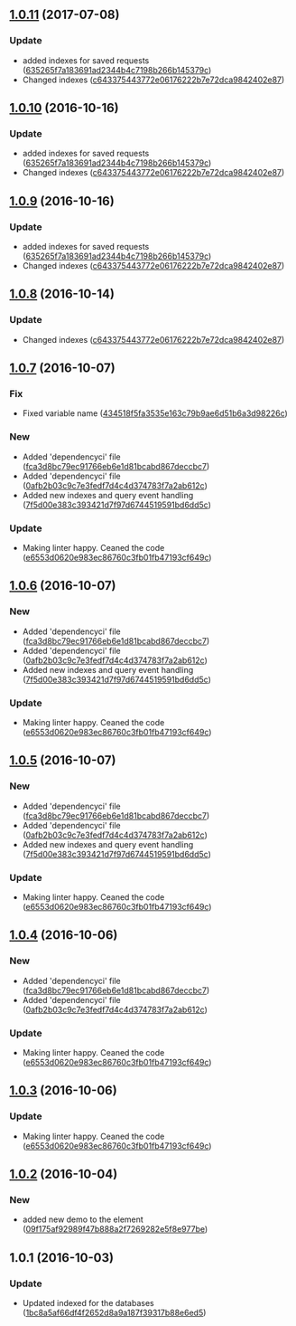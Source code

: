 <a name="1.0.11"></a>
## [1.0.11](https://github.com/advanced-rest-client/arc-database/compare/1.0.7...v1.0.11) (2017-07-08)


### Update

* added indexes for saved requests ([635265f7a183691ad2344b4c7198b266b145379c](https://github.com/advanced-rest-client/arc-database/commit/635265f7a183691ad2344b4c7198b266b145379c))
* Changed indexes ([c643375443772e06176222b7e72dca9842402e87](https://github.com/advanced-rest-client/arc-database/commit/c643375443772e06176222b7e72dca9842402e87))



<a name="1.0.10"></a>
## [1.0.10](https://github.com/advanced-rest-client/arc-database/compare/1.0.7...v1.0.10) (2016-10-16)


### Update

* added indexes for saved requests ([635265f7a183691ad2344b4c7198b266b145379c](https://github.com/advanced-rest-client/arc-database/commit/635265f7a183691ad2344b4c7198b266b145379c))
* Changed indexes ([c643375443772e06176222b7e72dca9842402e87](https://github.com/advanced-rest-client/arc-database/commit/c643375443772e06176222b7e72dca9842402e87))



<a name="1.0.9"></a>
## [1.0.9](https://github.com/advanced-rest-client/arc-database/compare/1.0.7...v1.0.9) (2016-10-16)


### Update

* added indexes for saved requests ([635265f7a183691ad2344b4c7198b266b145379c](https://github.com/advanced-rest-client/arc-database/commit/635265f7a183691ad2344b4c7198b266b145379c))
* Changed indexes ([c643375443772e06176222b7e72dca9842402e87](https://github.com/advanced-rest-client/arc-database/commit/c643375443772e06176222b7e72dca9842402e87))



<a name="1.0.8"></a>
## [1.0.8](https://github.com/advanced-rest-client/arc-database/compare/1.0.7...v1.0.8) (2016-10-14)


### Update

* Changed indexes ([c643375443772e06176222b7e72dca9842402e87](https://github.com/advanced-rest-client/arc-database/commit/c643375443772e06176222b7e72dca9842402e87))



<a name="1.0.7"></a>
## [1.0.7](https://github.com/advanced-rest-client/arc-database/compare/1.0.2...v1.0.7) (2016-10-07)


### Fix

* Fixed variable name ([434518f5fa3535e163c79b9ae6d51b6a3d98226c](https://github.com/advanced-rest-client/arc-database/commit/434518f5fa3535e163c79b9ae6d51b6a3d98226c))

### New

* Added 'dependencyci' file ([fca3d8bc79ec91766eb6e1d81bcabd867deccbc7](https://github.com/advanced-rest-client/arc-database/commit/fca3d8bc79ec91766eb6e1d81bcabd867deccbc7))
* Added 'dependencyci' file ([0afb2b03c9c7e3fedf7d4c4d374783f7a2ab612c](https://github.com/advanced-rest-client/arc-database/commit/0afb2b03c9c7e3fedf7d4c4d374783f7a2ab612c))
* Added new indexes and query event handling ([7f5d00e383c393421d7f97d6744519591bd6dd5c](https://github.com/advanced-rest-client/arc-database/commit/7f5d00e383c393421d7f97d6744519591bd6dd5c))

### Update

* Making linter happy. Ceaned the code ([e6553d0620e983ec86760c3fb01fb47193cf649c](https://github.com/advanced-rest-client/arc-database/commit/e6553d0620e983ec86760c3fb01fb47193cf649c))



<a name="1.0.6"></a>
## [1.0.6](https://github.com/advanced-rest-client/arc-database/compare/1.0.2...v1.0.6) (2016-10-07)


### New

* Added 'dependencyci' file ([fca3d8bc79ec91766eb6e1d81bcabd867deccbc7](https://github.com/advanced-rest-client/arc-database/commit/fca3d8bc79ec91766eb6e1d81bcabd867deccbc7))
* Added 'dependencyci' file ([0afb2b03c9c7e3fedf7d4c4d374783f7a2ab612c](https://github.com/advanced-rest-client/arc-database/commit/0afb2b03c9c7e3fedf7d4c4d374783f7a2ab612c))
* Added new indexes and query event handling ([7f5d00e383c393421d7f97d6744519591bd6dd5c](https://github.com/advanced-rest-client/arc-database/commit/7f5d00e383c393421d7f97d6744519591bd6dd5c))

### Update

* Making linter happy. Ceaned the code ([e6553d0620e983ec86760c3fb01fb47193cf649c](https://github.com/advanced-rest-client/arc-database/commit/e6553d0620e983ec86760c3fb01fb47193cf649c))



<a name="1.0.5"></a>
## [1.0.5](https://github.com/advanced-rest-client/arc-database/compare/1.0.2...v1.0.5) (2016-10-07)


### New

* Added 'dependencyci' file ([fca3d8bc79ec91766eb6e1d81bcabd867deccbc7](https://github.com/advanced-rest-client/arc-database/commit/fca3d8bc79ec91766eb6e1d81bcabd867deccbc7))
* Added 'dependencyci' file ([0afb2b03c9c7e3fedf7d4c4d374783f7a2ab612c](https://github.com/advanced-rest-client/arc-database/commit/0afb2b03c9c7e3fedf7d4c4d374783f7a2ab612c))
* Added new indexes and query event handling ([7f5d00e383c393421d7f97d6744519591bd6dd5c](https://github.com/advanced-rest-client/arc-database/commit/7f5d00e383c393421d7f97d6744519591bd6dd5c))

### Update

* Making linter happy. Ceaned the code ([e6553d0620e983ec86760c3fb01fb47193cf649c](https://github.com/advanced-rest-client/arc-database/commit/e6553d0620e983ec86760c3fb01fb47193cf649c))



<a name="1.0.4"></a>
## [1.0.4](https://github.com/advanced-rest-client/arc-database/compare/1.0.2...v1.0.4) (2016-10-06)


### New

* Added 'dependencyci' file ([fca3d8bc79ec91766eb6e1d81bcabd867deccbc7](https://github.com/advanced-rest-client/arc-database/commit/fca3d8bc79ec91766eb6e1d81bcabd867deccbc7))
* Added 'dependencyci' file ([0afb2b03c9c7e3fedf7d4c4d374783f7a2ab612c](https://github.com/advanced-rest-client/arc-database/commit/0afb2b03c9c7e3fedf7d4c4d374783f7a2ab612c))

### Update

* Making linter happy. Ceaned the code ([e6553d0620e983ec86760c3fb01fb47193cf649c](https://github.com/advanced-rest-client/arc-database/commit/e6553d0620e983ec86760c3fb01fb47193cf649c))



<a name="1.0.3"></a>
## [1.0.3](https://github.com/advanced-rest-client/arc-database/compare/1.0.2...v1.0.3) (2016-10-06)


### Update

* Making linter happy. Ceaned the code ([e6553d0620e983ec86760c3fb01fb47193cf649c](https://github.com/advanced-rest-client/arc-database/commit/e6553d0620e983ec86760c3fb01fb47193cf649c))



<a name="1.0.2"></a>
## [1.0.2](https://github.com/advanced-rest-client/arc-database/compare/1.0.1...v1.0.2) (2016-10-04)


### New

* added new demo to the element ([09f175af92989f47b888a2f7269282e5f8e977be](https://github.com/advanced-rest-client/arc-database/commit/09f175af92989f47b888a2f7269282e5f8e977be))



<a name="1.0.1"></a>
## 1.0.1 (2016-10-03)


### Update

* Updated indexed for the databases ([1bc8a5af66df4f2652d8a9a187f39317b88e6ed5](https://github.com/advanced-rest-client/arc-database/commit/1bc8a5af66df4f2652d8a9a187f39317b88e6ed5))



